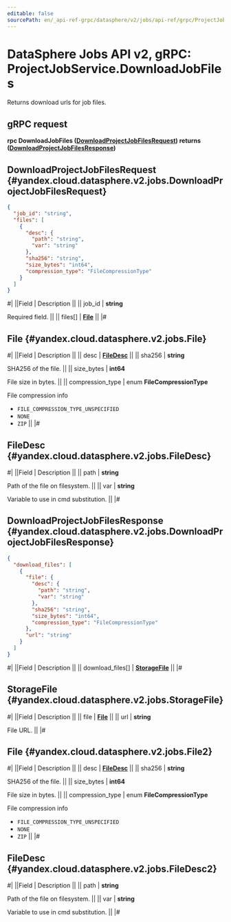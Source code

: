 ```yaml
---
editable: false
sourcePath: en/_api-ref-grpc/datasphere/v2/jobs/api-ref/grpc/ProjectJob/downloadJobFiles.md
---
```


# DataSphere Jobs API v2, gRPC: ProjectJobService.DownloadJobFiles

Returns download urls for job files.

## gRPC request

**rpc DownloadJobFiles ([DownloadProjectJobFilesRequest](#yandex.cloud.datasphere.v2.jobs.DownloadProjectJobFilesRequest)) returns ([DownloadProjectJobFilesResponse](#yandex.cloud.datasphere.v2.jobs.DownloadProjectJobFilesResponse))**

## DownloadProjectJobFilesRequest {#yandex.cloud.datasphere.v2.jobs.DownloadProjectJobFilesRequest}

```json
{
  "job_id": "string",
  "files": [
    {
      "desc": {
        "path": "string",
        "var": "string"
      },
      "sha256": "string",
      "size_bytes": "int64",
      "compression_type": "FileCompressionType"
    }
  ]
}
```

#|
||Field | Description ||
|| job_id | **string**

Required field.  ||
|| files[] | **[File](#yandex.cloud.datasphere.v2.jobs.File)** ||
|#

## File {#yandex.cloud.datasphere.v2.jobs.File}

#|
||Field | Description ||
|| desc | **[FileDesc](#yandex.cloud.datasphere.v2.jobs.FileDesc)** ||
|| sha256 | **string**

SHA256 of the file. ||
|| size_bytes | **int64**

File size in bytes. ||
|| compression_type | enum **FileCompressionType**

File compression info

- `FILE_COMPRESSION_TYPE_UNSPECIFIED`
- `NONE`
- `ZIP` ||
|#

## FileDesc {#yandex.cloud.datasphere.v2.jobs.FileDesc}

#|
||Field | Description ||
|| path | **string**

Path of the file on filesystem. ||
|| var | **string**

Variable to use in cmd substitution. ||
|#

## DownloadProjectJobFilesResponse {#yandex.cloud.datasphere.v2.jobs.DownloadProjectJobFilesResponse}

```json
{
  "download_files": [
    {
      "file": {
        "desc": {
          "path": "string",
          "var": "string"
        },
        "sha256": "string",
        "size_bytes": "int64",
        "compression_type": "FileCompressionType"
      },
      "url": "string"
    }
  ]
}
```

#|
||Field | Description ||
|| download_files[] | **[StorageFile](#yandex.cloud.datasphere.v2.jobs.StorageFile)** ||
|#

## StorageFile {#yandex.cloud.datasphere.v2.jobs.StorageFile}

#|
||Field | Description ||
|| file | **[File](#yandex.cloud.datasphere.v2.jobs.File2)** ||
|| url | **string**

File URL. ||
|#

## File {#yandex.cloud.datasphere.v2.jobs.File2}

#|
||Field | Description ||
|| desc | **[FileDesc](#yandex.cloud.datasphere.v2.jobs.FileDesc2)** ||
|| sha256 | **string**

SHA256 of the file. ||
|| size_bytes | **int64**

File size in bytes. ||
|| compression_type | enum **FileCompressionType**

File compression info

- `FILE_COMPRESSION_TYPE_UNSPECIFIED`
- `NONE`
- `ZIP` ||
|#

## FileDesc {#yandex.cloud.datasphere.v2.jobs.FileDesc2}

#|
||Field | Description ||
|| path | **string**

Path of the file on filesystem. ||
|| var | **string**

Variable to use in cmd substitution. ||
|#